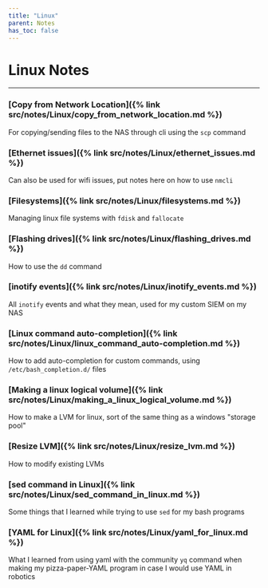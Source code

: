 ```yaml
---
title: "Linux"
parent: Notes
has_toc: false
---
```

# Linux Notes

___

### [Copy from Network Location]({% link src/notes/Linux/copy_from_network_location.md %})
For copying/sending files to the NAS through cli using the `scp` command
### [Ethernet issues]({% link src/notes/Linux/ethernet_issues.md %})
Can also be used for wifi issues, put notes here on how to use `nmcli`
### [Filesystems]({% link src/notes/Linux/filesystems.md %})
Managing linux file systems with `fdisk` and `fallocate`
### [Flashing drives]({% link src/notes/Linux/flashing_drives.md %})
How to use the `dd` command
### [inotify events]({% link src/notes/Linux/inotify_events.md %})
All `inotify` events and what they mean, used for my custom SIEM on my NAS
### [Linux command auto-completion]({% link src/notes/Linux/linux_command_auto-completion.md %})
How to add auto-completion for custom commands, using `/etc/bash_completion.d/` files
### [Making a linux logical volume]({% link src/notes/Linux/making_a_linux_logical_volume.md %})
How to make a LVM for linux, sort of the same thing as a windows "storage pool"
### [Resize LVM]({% link src/notes/Linux/resize_lvm.md %})
How to modify existing LVMs
### [sed command in Linux]({% link src/notes/Linux/sed_command_in_linux.md %})
Some things that I learned while trying to use `sed` for my bash programs
### [YAML for Linux]({% link src/notes/Linux/yaml_for_linux.md %})
What I learned from using yaml with the community `yq` command when making my pizza-paper-YAML program in case I would use YAML in robotics


